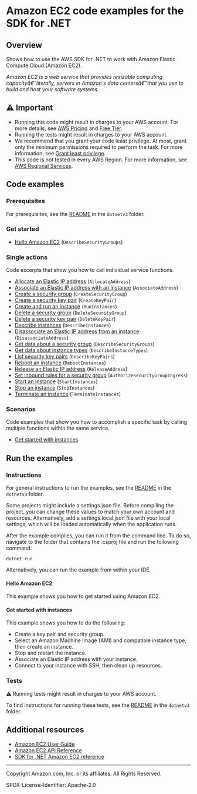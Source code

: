 <!--Generated by WRITEME on 2023-10-26 15:45:18.895483 (UTC)-->
# Amazon EC2 code examples for the SDK for .NET

## Overview

Shows how to use the AWS SDK for .NET to work with Amazon Elastic Compute Cloud (Amazon EC2).

<!--custom.overview.start-->
<!--custom.overview.end-->

*Amazon EC2 is a web service that provides resizable computing capacityâ€”literally, servers in Amazon's data centersâ€”that you use to build and host your software systems.*

## ⚠ Important

* Running this code might result in charges to your AWS account. For more details, see [AWS Pricing](https://aws.amazon.com/pricing/?aws-products-pricing.sort-by=item.additionalFields.productNameLowercase&aws-products-pricing.sort-order=asc&awsf.Free%20Tier%20Type=*all&awsf.tech-category=*all) and [Free Tier](https://aws.amazon.com/free/?all-free-tier.sort-by=item.additionalFields.SortRank&all-free-tier.sort-order=asc&awsf.Free%20Tier%20Types=*all&awsf.Free%20Tier%20Categories=*all).
* Running the tests might result in charges to your AWS account.
* We recommend that you grant your code least privilege. At most, grant only the minimum permissions required to perform the task. For more information, see [Grant least privilege](https://docs.aws.amazon.com/IAM/latest/UserGuide/best-practices.html#grant-least-privilege).
* This code is not tested in every AWS Region. For more information, see [AWS Regional Services](https://aws.amazon.com/about-aws/global-infrastructure/regional-product-services).

<!--custom.important.start-->
<!--custom.important.end-->

## Code examples

### Prerequisites

For prerequisites, see the [README](../README.md#Prerequisites) in the `dotnetv3` folder.


<!--custom.prerequisites.start-->
<!--custom.prerequisites.end-->


### Get started

* [Hello Amazon EC2](Actions/HelloEC2.cs#L4) (`DescribeSecurityGroups`)

### Single actions

Code excerpts that show you how to call individual service functions.

* [Allocate an Elastic IP address](Actions/EC2Wrapper.cs#L19) (`AllocateAddress`)
* [Associate an Elastic IP address with an instance](Actions/EC2Wrapper.cs#L33) (`AssociateAddress`)
* [Create a security group](Actions/EC2Wrapper.cs#L145) (`CreateSecurityGroup`)
* [Create a security key pair](Actions/EC2Wrapper.cs#L98) (`CreateKeyPair`)
* [Create and run an instance](Actions/EC2Wrapper.cs#L587) (`RunInstances`)
* [Delete a security group](Actions/EC2Wrapper.cs#L223) (`DeleteSecurityGroup`)
* [Delete a security key pair](Actions/EC2Wrapper.cs#L190) (`DeleteKeyPair`)
* [Describe instances](Actions/EC2Wrapper.cs#L316) (`DescribeInstances`)
* [Disassociate an Elastic IP address from an instance](Actions/EC2Wrapper.cs#L516) (`DisassociateAddress`)
* [Get data about a security group](Actions/EC2Wrapper.cs#L454) (`DescribeSecurityGroups`)
* [Get data about instance types](Actions/EC2Wrapper.cs#L395) (`DescribeInstanceTypes`)
* [List security key pairs](Actions/EC2Wrapper.cs#L432) (`DescribeKeyPairs`)
* [Reboot an instance](Actions/EC2Wrapper.cs#L544) (`RebootInstances`)
* [Release an Elastic IP address](Actions/EC2Wrapper.cs#L569) (`ReleaseAddress`)
* [Set inbound rules for a security group](Actions/EC2Wrapper.cs#L55) (`AuthorizeSecurityGroupIngress`)
* [Start an instance](Actions/EC2Wrapper.cs#L616) (`StartInstances`)
* [Stop an instance](Actions/EC2Wrapper.cs#L643) (`StopInstances`)
* [Terminate an instance](Actions/EC2Wrapper.cs#L680) (`TerminateInstances`)

### Scenarios

Code examples that show you how to accomplish a specific task by calling multiple
functions within the same service.

* [Get started with instances](Scenarios/EC2_Basics/EC2Basics.cs)

## Run the examples

### Instructions


For general instructions to run the examples, see the
[README](../README.md#building-and-running-the-code-examples) in the `dotnetv3` folder.

Some projects might include a settings.json file. Before compiling the project,
you can change these values to match your own account and resources. Alternatively,
add a settings.local.json file with your local settings, which will be loaded automatically
when the application runs.

After the example compiles, you can run it from the command line. To do so, navigate to
the folder that contains the .csproj file and run the following command:

```
dotnet run
```

Alternatively, you can run the example from within your IDE.

<!--custom.instructions.start-->
<!--custom.instructions.end-->

#### Hello Amazon EC2

This example shows you how to get started using Amazon EC2.



#### Get started with instances

This example shows you how to do the following:

* Create a key pair and security group.
* Select an Amazon Machine Image (AMI) and compatible instance type, then create an instance.
* Stop and restart the instance.
* Associate an Elastic IP address with your instance.
* Connect to your instance with SSH, then clean up resources.

<!--custom.scenario_prereqs.ec2_Scenario_GetStartedInstances.start-->
<!--custom.scenario_prereqs.ec2_Scenario_GetStartedInstances.end-->


<!--custom.scenarios.ec2_Scenario_GetStartedInstances.start-->
<!--custom.scenarios.ec2_Scenario_GetStartedInstances.end-->

### Tests

⚠ Running tests might result in charges to your AWS account.


To find instructions for running these tests, see the [README](../README.md#Tests)
in the `dotnetv3` folder.



<!--custom.tests.start-->
<!--custom.tests.end-->

## Additional resources

* [Amazon EC2 User Guide](https://docs.aws.amazon.com/AWSEC2/latest/UserGuide/concepts.html)
* [Amazon EC2 API Reference](https://docs.aws.amazon.com/AWSEC2/latest/APIReference/Welcome.html)
* [SDK for .NET Amazon EC2 reference](https://docs.aws.amazon.com/sdkfornet/v3/apidocs/items/EC2/NEC2.html)

<!--custom.resources.start-->
<!--custom.resources.end-->

---

Copyright Amazon.com, Inc. or its affiliates. All Rights Reserved.

SPDX-License-Identifier: Apache-2.0